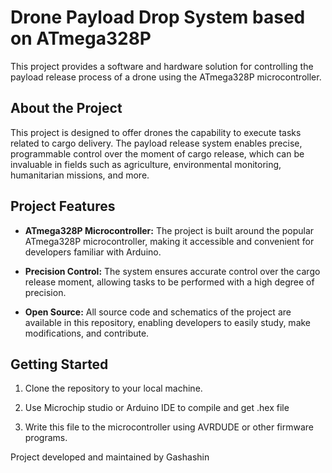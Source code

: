 # Drone Payload Drop System based on ATmega328P

This project provides a software and hardware solution for controlling the payload release process of a drone using the ATmega328P microcontroller.

## About the Project

This project is designed to offer drones the capability to execute tasks related to cargo delivery. The payload release system enables precise, programmable control over the moment of cargo release, which can be invaluable in fields such as agriculture, environmental monitoring, humanitarian missions, and more.

## Project Features

- **ATmega328P Microcontroller:** The project is built around the popular ATmega328P microcontroller, making it accessible and convenient for developers familiar with Arduino.

- **Precision Control:** The system ensures accurate control over the cargo release moment, allowing tasks to be performed with a high degree of precision.

- **Open Source:** All source code and schematics of the project are available in this repository, enabling developers to easily study, make modifications, and contribute.

## Getting Started

1. Clone the repository to your local machine.

2. Use Microchip studio or Arduino IDE to compile and get .hex file

3. Write this file to the microcontroller using AVRDUDE or other firmware programs.

Project developed and maintained by Gashashin
